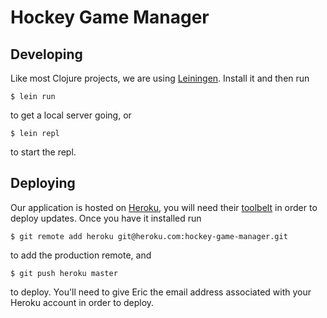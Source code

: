 Hockey Game Manager
===================

Developing
----------

Like most Clojure projects, we are using [Leiningen]. Install it and
then run 

    $ lein run
    
to get a local server going, or 

    $ lein repl

to start the repl.

[Leiningen]: http://leiningen.org/

Deploying
---------

Our application is hosted on [Heroku], you will need their [toolbelt]
in order to deploy updates. Once you have it installed run

    $ git remote add heroku git@heroku.com:hockey-game-manager.git
    
to add the production remote, and

    $ git push heroku master

to deploy. You'll need to give Eric the email address associated with
your Heroku account in order to deploy.

[Heroku]: http://heroku.com
[toolbelt]: http://toolbelt.heroku.com/
